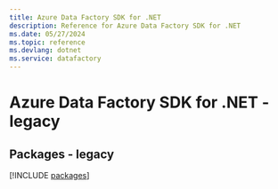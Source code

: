 ```yaml
---
title: Azure Data Factory SDK for .NET
description: Reference for Azure Data Factory SDK for .NET
ms.date: 05/27/2024
ms.topic: reference
ms.devlang: dotnet
ms.service: datafactory
---
```

# Azure Data Factory SDK for .NET - legacy
## Packages - legacy
[!INCLUDE [packages](data-factory-index.md)]